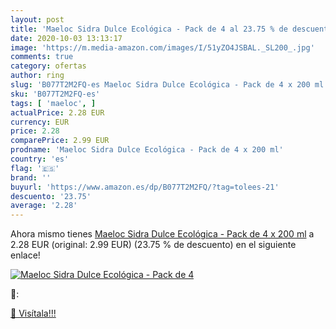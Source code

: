 ```yaml
---
layout: post
title: 'Maeloc Sidra Dulce Ecológica - Pack de 4 al 23.75 % de descuento'
date: 2020-10-03 13:13:17
image: 'https://m.media-amazon.com/images/I/51yZO4JSBAL._SL200_.jpg'
comments: true
category: ofertas
author: ring
slug: 'B077T2M2FQ-es Maeloc Sidra Dulce Ecológica - Pack de 4 x 200 ml'
sku: 'B077T2M2FQ-es'
tags: [ 'maeloc', ]
actualPrice: 2.28 EUR
currency: EUR
price: 2.28
comparePrice: 2.99 EUR
prodname: 'Maeloc Sidra Dulce Ecológica - Pack de 4 x 200 ml'
country: 'es'
flag: '🇪🇸'
brand: ''
buyurl: 'https://www.amazon.es/dp/B077T2M2FQ/?tag=tolees-21'
descuento: '23.75'
average: '2.28'
---
```


Ahora mismo tienes [Maeloc Sidra Dulce Ecológica - Pack de 4 x 200 ml](https://www.amazon.es/dp/B077T2M2FQ/?tag=tolees-21) a 2.28 EUR (original: 2.99 EUR) (23.75 %  de descuento) en el siguiente enlace!

[![Maeloc Sidra Dulce Ecológica - Pack de 4](https://m.media-amazon.com/images/I/51yZO4JSBAL._SL200_.jpg)](https://www.amazon.es/dp/B077T2M2FQ/?tag=tolees-21)

🔎:


[🛒 Visítala!!!](https://www.amazon.es/dp/B077T2M2FQ/?tag=tolees-21)
